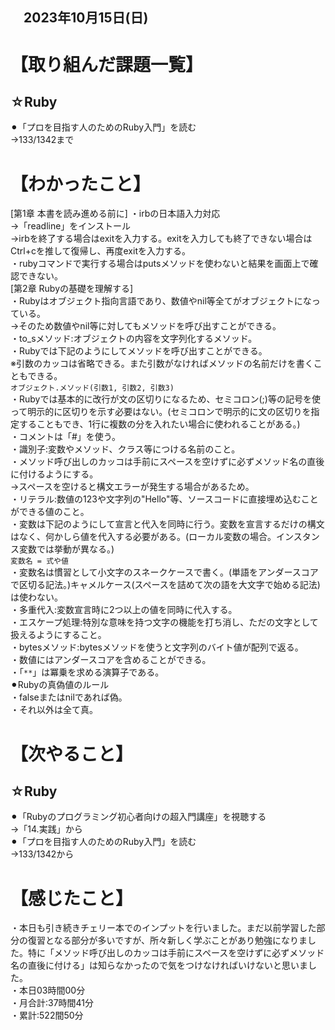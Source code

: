 ## 　2023年10月15日(日)
# 【取り組んだ課題一覧】
## ☆Ruby
⚫︎「プロを目指す人のためのRuby入門」を読む<br>
→133/1342まで<br>
# 【わかったこと】
[第1章 本書を読み進める前に]
・irbの日本語入力対応<br>
→「readline」をインストール<br>
→irbを終了する場合はexitを入力する。exitを入力しても終了できない場合はCtrl+cを推して復帰し、再度exitを入力する。<br>
・rubyコマンドで実行する場合はputsメソッドを使わないと結果を画面上で確認できない。<br>
[第2章 Rubyの基礎を理解する]<br>
・Rubyはオブジェクト指向言語であり、数値やnil等全てがオブジェクトになっている。<br>
→そのため数値やnil等に対してもメソッドを呼び出すことができる。<br>
・to_sメソッド:オブジェクトの内容を文字列化するメソッド。<br>
・Rubyでは下記のようにしてメソッドを呼び出すことができる。<br>
※引数のカッコは省略できる。また引数がなければメソッドの名前だけを書くこともできる。<br>
`オブジェクト.メソッド(引数1, 引数2, 引数3)`<br>
・Rubyでは基本的に改行が文の区切りになるため、セミコロン(;)等の記号を使って明示的に区切りを示す必要はない。(セミコロンで明示的に文の区切りを指定することもでき、1行に複数の分を入れたい場合に使われることがある。)<br>
・コメントは「#」を使う。<br>
・識別子:変数やメソッド、クラス等につける名前のこと。<br>
・メソッド呼び出しのカッコは手前にスペースを空けずに必ずメソッド名の直後に付けるようにする。<br>
→スペースを空けると構文エラーが発生する場合があるため。<br>
・リテラル:数値の123や文字列の"Hello"等、ソースコードに直接埋め込むことができる値のこと。<br>
・変数は下記のようにして宣言と代入を同時に行う。変数を宣言するだけの構文はなく、何かしら値を代入する必要がある。(ローカル変数の場合。インスタンス変数では挙動が異なる。)<br>
`変数名 = 式や値`<br>
・変数名は慣習として小文字のスネークケースで書く。(単語をアンダースコアで区切る記法。)キャメルケース(スペースを詰めて次の語を大文字で始める記法)は使わない。<br>
・多重代入:変数宣言時に2つ以上の値を同時に代入する。<br>
・エスケープ処理:特別な意味を持つ文字の機能を打ち消し、ただの文字として扱えるようにすること。<br>
・bytesメソッド:bytesメソッドを使うと文字列のバイト値が配列で返る。<br>
・数値にはアンダースコアを含めることができる。<br>
・「`**`」は冪乗を求める演算子である。<br>
⚫︎Rubyの真偽値のルール<br>
・falseまたはnilであれば偽。<br>
・それ以外は全て真。<br>
# 【次やること】
## ☆Ruby
⚫︎「Rubyのプログラミング初心者向けの超入門講座」を視聴する<br>
→「14.実践」から<br>
⚫︎「プロを目指す人のためのRuby入門」を読む<br>
→133/1342から<br>
# 【感じたこと】
・本日も引き続きチェリー本でのインプットを行いました。まだ以前学習した部分の復習となる部分が多いですが、所々新しく学ぶことがあり勉強になりました。特に「メソッド呼び出しのカッコは手前にスペースを空けずに必ずメソッド名の直後に付ける」は知らなかったので気をつけなければいけないと思いました。<br>
・本日03時間00分<br>
・月合計:37時間41分<br>
・累計:522間50分<br>
